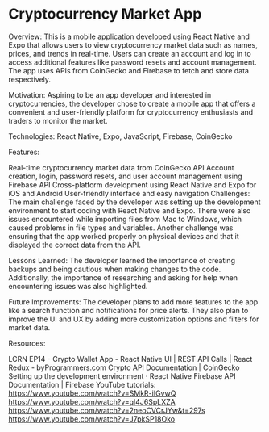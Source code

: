 # Cryptocurrency Market App

Overview: This is a mobile application developed using React Native and Expo that allows users to view cryptocurrency market data such as names, prices, and trends in real-time. Users can create an account and log in to access additional features like password resets and account management. The app uses APIs from CoinGecko and Firebase to fetch and store data respectively.

Motivation: Aspiring to be an app developer and interested in cryptocurrencies, the developer chose to create a mobile app that offers a convenient and user-friendly platform for cryptocurrency enthusiasts and traders to monitor the market.

Technologies: React Native, Expo, JavaScript, Firebase, CoinGecko

Features:

Real-time cryptocurrency market data from CoinGecko API
Account creation, login, password resets, and user account management using Firebase API
Cross-platform development using React Native and Expo for iOS and Android
User-friendly interface and easy navigation
Challenges: The main challenge faced by the developer was setting up the development environment to start coding with React Native and Expo. There were also issues encountered while importing files from Mac to Windows, which caused problems in file types and variables. Another challenge was ensuring that the app worked properly on physical devices and that it displayed the correct data from the API.

Lessons Learned: The developer learned the importance of creating backups and being cautious when making changes to the code. Additionally, the importance of researching and asking for help when encountering issues was also highlighted.

Future Improvements: The developer plans to add more features to the app like a search function and notifications for price alerts. They also plan to improve the UI and UX by adding more customization options and filters for market data.

Resources:

LCRN EP14 - Crypto Wallet App - React Native UI | REST API Calls | React Redux - byProgrammers.com
Crypto API Documentation | CoinGecko
Setting up the development environment · React Native
Firebase API Documentation | Firebase
YouTube tutorials:
https://www.youtube.com/watch?v=SMkR-iIGvwQ
https://www.youtube.com/watch?v=ql4J6SpLXZA
https://www.youtube.com/watch?v=2neoCVCrJYw&t=297s
https://www.youtube.com/watch?v=J7pkSP18Oko
